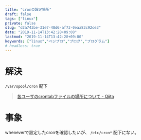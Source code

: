 ```yaml
---
title: "cronの設定場所"
draft: false
tags: ["linux"]
private: false
slug: "d2a743be-31e7-48d6-af73-0eaa83c92ce3"
date: "2019-11-14T13:42:28+09:00"
lastmod: "2019-11-14T13:42:28+09:00"
keywords: ["linux","ベジプロ","プログ","プログラム"]
# headless: true
---
```


# 解決
`/var/spool/cron` 配下

> [各ユーザのcrontabファイルの場所について - Qiita](https://qiita.com/iganari/items/5a61ec93d989f7c77a2c)

# 事象
wheneverで設定したcronを確認したいが、 `/etc/cron*` 配下にない。
